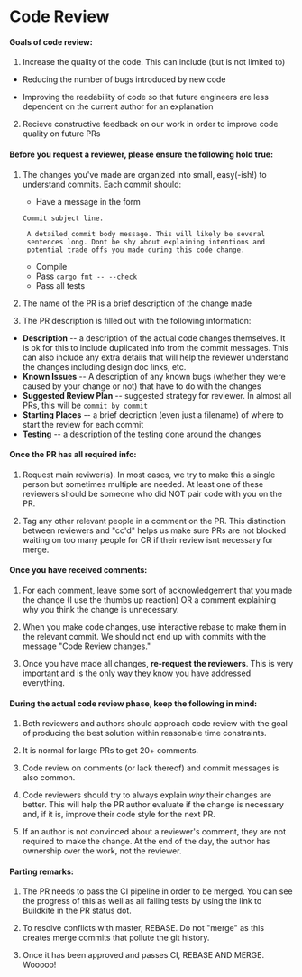 # Code Review

#### Goals of code review:

1. Increase the quality of the code. This can include (but is not limited to)
  * Reducing the number of bugs introduced by new code

  * Improving the readability of code so that future engineers are less dependent on the current author for an explanation

2. Recieve constructive feedback on our work in order to improve code quality on future PRs

#### Before you request a reviewer, please ensure the following hold true:

1. The changes you've made are organized into small, easy(-ish!) to understand commits. Each commit should:
   * Have a message in the form
   ~~~
   Commit subject line.

    A detailed commit body message. This will likely be several
    sentences long. Dont be shy about explaining intentions and
    potential trade offs you made during this code change.
   ~~~
   * Compile
   * Pass `cargo fmt -- --check`
   * Pass all tests

2. The name of the PR is a brief description of the change made

3. The PR description is filled out with the following information:
  * **Description** -- a description of the actual code changes themselves. It is ok for this to include duplicated info from the commit messages. This can also include any extra details that will help the reviewer understand the changes including design doc links, etc.
  * **Known Issues** -- A description of any known bugs (whether they were caused by your change or not) that have to do with the changes
  * **Suggested Review Plan** -- suggested strategy for reviewer. In almost all PRs, this will be `commit by commit`
  * **Starting Places** -- a brief decription (even just a filename) of where to start the review for each commit
  * **Testing** -- a description of the testing done around the changes

#### Once the PR has all required info:
1. Request main reviwer(s). In most cases, we try to make this a single person but sometimes multiple are needed. At least one of these reviewers should be someone who did NOT pair code with you on the PR.

2. Tag any other relevant people in a comment on the PR. This distinction between reviewers and "cc'd" helps us make sure PRs are not blocked waiting on too many people for CR if their review isnt necessary for merge.

#### Once you have received comments:
1. For each comment, leave some sort of acknowledgement that you made the change (I use the thumbs up reaction) OR a comment explaining why you think the change is unnecessary.

2. When you make code changes, use interactive rebase to make them in the relevant commit. We should not end up with commits with the message "Code Review changes."

3. Once you have made all changes, **re-request the reviewers**. This is very important and is the only way they know you have addressed everything.


#### During the actual code review phase, keep the following in mind:

1. Both reviewers and authors should approach code review with the goal of producing the best solution within reasonable time constraints.

2. It is normal for large PRs to get 20+ comments.

2. Code review on comments (or lack thereof) and commit messages is also common.

3. Code reviewers should try to always explain *why* their changes are better. This will help the PR author evaluate if the change is necessary and, if it is, improve their code style for the next PR.

4. If an author is not convinced about a reviewer's comment, they are not required to make the change. At the end of the day, the author has ownership over the work, not the reviewer.

#### Parting remarks:
1. The PR needs to pass the CI pipeline in order to be merged. You can see the progress of this as well as all failing tests by using the link to Buildkite in the PR status dot.

2. To resolve conflicts with master, REBASE. Do not "merge" as this creates merge commits that pollute the git history.

2. Once it has been approved and passes CI, REBASE AND MERGE. Wooooo!
